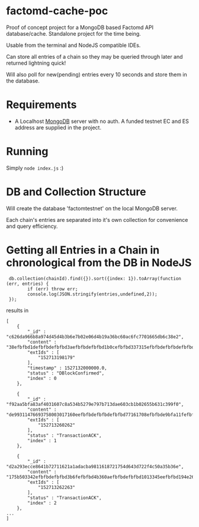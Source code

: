 # factomd-cache-poc
Proof of concept project for a MongoDB based Factomd API database/cache. Standalone project for the time being.

Usable from the terminal and NodeJS compatible IDEs.

Can store all entries of a chain so they may be queried through later and returned lightning quick!

Will also poll for new(pending) entries every 10 seconds and store them in the database.

# Requirements
* A Localhost [MongoDB](https://docs.mongodb.com/manual/installation/) server with no auth.
A funded testnet EC and ES address are supplied in the project.

# Running
Simply `node index.js` :)

# DB and Collection Structure
Will create the database 'factomtestnet' on the local MongoDB server.

Each chain's entries are separated into it's own collection for convenience and query efficiency.

# Getting all Entries in a Chain in chronological from the DB in NodeJS
```
 db.collection(chainId).find({}).sort({index: 1}).toArray(function (err, entries) {
        if (err) throw err;
        console.log(JSON.stringify(entries,undefined,2));
 });
```
results in
```
[
    {
        "_id" : "c626da966b8a974d45d4b3b6e7b02e06d4b19a36bc60ac6fc7701665db6c38e2",
        "content" : "38efbfbd1defbfbdefbfbd3aefbfbdefbfbd1b0cefbfbd337315efbfbdefbfbdefbfbd723961efbfbd7defbfbdefbfbd234c6600efbfbd22f180ad95efbfbd18efbfbd35efbfbdefbfbdefbfbd59efbfbd390c3eefbfbd43efbfbdefbfbd5c274aefbfbd3320602e3cefbfbd4e35efbfbd284126efbfbd19efbfbd39057c1befbfbd2defbfbdefbfbd76efbfbdefbfbdefbfbd16efbfbdefbfbd0aefbfbd2232efbfbdefbfbd19064219efbfbd27efbfbd2cefbfbd76",
        "extIds" : [
            "152713198179"
        ],
        "timestamp" : 1527132000000.0,
        "status" : "DBlockConfirmed",
        "index" : 0
    },

    {
        "_id" : "f92aa5bfa83af4031607c8a534b5279e797b713dae603cb1b02655b631c399f0",
        "content" : "de99311476693758003017160eefbfbdefbfbdefbfbd77161708efbfbde9bfa11fefbfbd730eefbfbdefbfbd2d30efbfbdefbfbdefbfbdefbfbd4befbfbd3d6512097364efbfbd7e13efbfbdefbfbd65efbfbdc3acefbfbdefbfbd63d58649efbfbd433a78c8b93c06cda9efbfbdefbfbd31efbfbdefbfbd4107efbfbd1b7628527cefbfbdefbfbdefbfbd4e0661efbfbdefbfbd41efbfbdefbfbd675befbfbd545b",
        "extIds" : [
            "152713260262"
        ],
        "status" : "TransactionACK",
        "index" : 1
    },

    {
        "_id" : "d2a293ecce8641b72711621a1adacba9811618721754d643d722f4c50a35b36e",
        "content" : "175b503342efbfbdefbfbd3b6fefbfbd4b360aefbfbdefbfbd1013345eefbfbd194e26efbfbd5e0b673cefbfbd4378efbfbd5453efbfbdefbfbd6b0446efbfbdefbfbd115677efbfbd45212fefbfbdefbfbd0865efbfbdefbfbd1aefbfbdefbfbd6befbfbdefbfbd7a3b26efbfbd651eefbfbdefbfbd382162135171efbfbd54dcb2efbfbd765216efbfbdefbfbd39efbfbdefbfbd1240efbfbdefbfbdefbfbd296a07efbfbdefbfbdefbfbd67",
        "extIds" : [
            "152713262263"
        ],
        "status" : "TransactionACK",
        "index" : 2
    },
...
]
```
